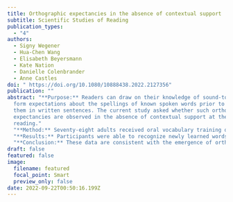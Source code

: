 ```yaml
---
title: Orthographic expectancies in the absence of contextual support
subtitle: Scientific Studies of Reading
publication_types:
  - "4"
authors:
  - Signy Wegener
  - Hua-Chen Wang
  - Elisabeth Beyersmann
  - Kate Nation
  - Danielle Colenbrander
  - Anne Castles
doi: " https://doi.org/10.1080/10888438.2022.2127356"
publication: ""
abstract: "**Purpose:** Readers can draw on their knowledge of sound-to-letter mappings to
  form expectations about the spellings of known spoken words prior to seeing
  them in written sentences. The current study asked whether such orthographic
  expectancies are observed in the absence of contextual support at the point of
  reading." 
  "**Method:** Seventy-eight adults received oral vocabulary training on 16 novel words over two days, while another set of 16 items was untrained. Following training, participants saw both trained and untrained novel words in print for the first time within a lexical recognition task. Half of the items had spellings that were predictable from their pronunciations (e.g., *nesh*), while the remainder had spellings that were less predictable from their pronunciations (e.g., *koyb*)." 
  "**Results:** Participants were able to recognize newly learned words, and lexical recognition latencies displayed clear evidence of orthographic expectancies, as evidenced by a larger effect of spelling predictability for orally trained than untrained items." 
  "**Conclusion:** These data are consistent with the emergence of orthographic expectancies even when written words are first encountered in isolation."
draft: false
featured: false
image:
  filename: featured
  focal_point: Smart
  preview_only: false
date: 2022-09-22T00:50:16.199Z
---
```


